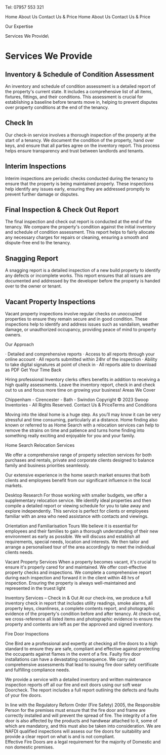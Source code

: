 Tel: 07957 553 321

Home
About Us
Contact Us & Price
Home
About Us
Contact Us & Price

Our Expertise

Services We Provide\

# Services We Provide

## Inventory & Schedule of Condition Assessment
An inventory and schedule of condition assessment is a detailed report of the property's current state. It includes a comprehensive list of all items, fixtures, fittings, and their conditions. This assessment is crucial for establishing a baseline before tenants move in, helping to prevent disputes over property conditions at the end of the tenancy.

## Check In
Our check-in service involves a thorough inspection of the property at the start of a tenancy. We document the condition of the property, hand over keys, and ensure that all parties agree on the inventory report. This process helps ensure transparency and trust between landlords and tenants.

## Interim Inspections
Interim inspections are periodic checks conducted during the tenancy to ensure that the property is being maintained properly. These inspections help identify any issues early, ensuring they are addressed promptly to prevent further damage or disputes.

## Final Inspection & Check Out Report
The final inspection and check out report is conducted at the end of the tenancy. We compare the property's condition against the initial inventory and schedule of condition assessment. This report helps to fairly allocate any necessary charges for repairs or cleaning, ensuring a smooth and dispute-free end to the tenancy.

## Snagging Report
A snagging report is a detailed inspection of a new build property to identify any defects or incomplete works. This report ensures that all issues are documented and addressed by the developer before the property is handed over to the owner or tenant.

## Vacant Property Inspections
Vacant property inspections involve regular checks on unoccupied properties to ensure they remain secure and in good condition. These inspections help to identify and address issues such as vandalism, weather damage, or unauthorized occupancy, providing peace of mind to property owners.


Our Approach

· Detailed and comprehensive reports 
· Access to all reports through your online account 
· All reports submitted within 24hr of the inspection
· Ability to take digital signatures at point of check in 
· All reports able to download as PDF 
Get Your Time Back

Hiring professional Inventory clerks offers benefits in addition to receiving a high quality assessments. Leave the  inventory report, check in and check out to us and focus more time on growing your business! 
Areas We Cover

Chippenham - Cirencester - Bath - Swindon 
Copyright © 2023 Swoop Inventories - All Rights Reserved.
Contact Us & PriceTerms and Conditions


Moving into the ideal home is a huge step. As you’ll may know it can be very stressful and time consuming, particularly at a distance.  Home finding also known or referred to as Home Search with a relocation services can help to remove the strains on time and patience and turns home finding into something really exciting and enjoyable for you and your family.  

Home Search Relocation Services 

We offer a comprehensive range of property selection services for both purchases and rentals, private and corporate clients designed to balance family and business priorities seamlessly.

Our extensive experience in the home search market ensures that both clients and employees benefit from our significant influence in the local markets.


Desktop Research 
For those working with smaller budgets, we offer a supplementary relocation service. We identify ideal properties and then compile a detailed report or viewing schedule for you to take away and explore independently. This service is perfect for clients or employees familiar with an area who need assistance with contacts and viewings.

Orientation and Familiarisation Tours 
We believe it is essential for employees and their families to gain a thorough understanding of their new environment as early as possible. We will discuss and establish all requirements, special needs, location and interests. We then tailor and arrange a personalised tour of the area accordingly to meet the individual clients needs. 

Vacant Property Services 
When a property becomes vacant, it's crucial to ensure it's properly cared for and maintained. We offer cost-effective property checks and inspections. We complete a comprehensive report during each inspection and forward it in the client within 48 hrs of inspection. Ensuring the property is always well-maintained and represented in the truest light 


Inventory Services – Check in & Out 
At our check-ins, we produce a full inventory check in report that includes utility readings, smoke alarms, all property keys, cleanliness, a complete contents report, and photographic evidence of the property's condition before and after tenancy. At check-out, we cross-reference all listed items and photographic evidence to ensure the property and contents are left as per the approved and signed inventory.


Fire Door Inspections 

One Bird are a professional and expertly at checking all fire doors to a high standard to ensure they are safe, compliant and effective against protecting the occupants against flames in the event of a fire.  Faulty fire door installations can have a devastating consequence.  We carry out comprehensive assessments that lead to issuing fire door safety certificate and fulfilling compliance needs. 

We provide a service with a detailed inventory and written maintenance inspection reports off all our fire and exit doors using our soft wear Doorcheck.  The report includes a full report outlining the defects and faults of your fire doors.   

In line with the Regulatory Reform Order (Fire Safety) 2005, the Responsible Person for the premises must ensure that the fire door and frame are correctly installed and will prevent the spread of fire.  The integrity of a fire door is also affected by the products and handwear attached to it, some of which are mandatory, and this must also be taken into consideration.  We are NAFDI qualified inspections will assess our fire doors for suitability and provide a clear report on what is and is not compliant.  
Effective Fire Doors are a legal requirement for the majority of Domestic and non domestic premises.  

